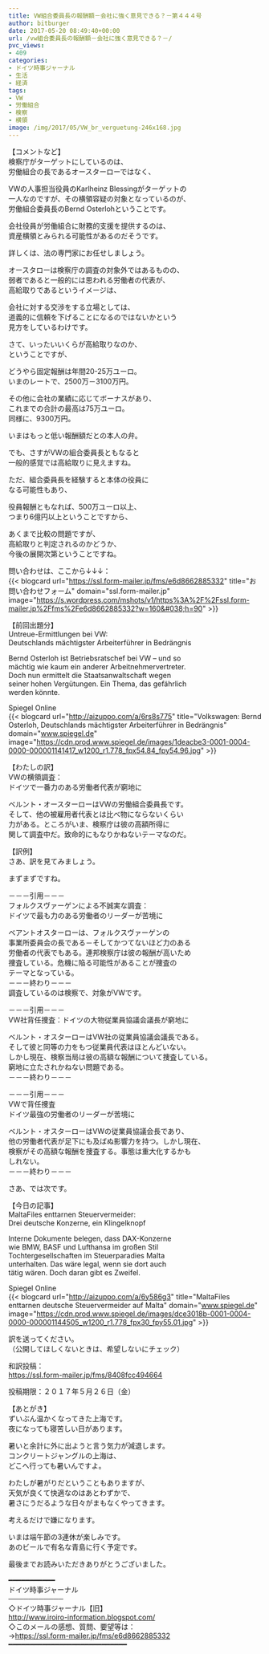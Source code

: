 ```yaml
---
title: VW組合委員長の報酬額－会社に強く意見できる？－第４４４号
author: bitburger
date: 2017-05-20 08:49:40+00:00
url: /vw組合委員長の報酬額－会社に強く意見できる？－/
pvc_views:
- 409
categories:
- ドイツ時事ジャーナル
- 生活
- 経済
tags:
- VW
- 労働組合
- 検察
- 横領
image: /img/2017/05/VW_br_verguetung-246x168.jpg
---
```

【コメントなど】  
検察庁がターゲットにしているのは、  
労働組合の長であるオースターローではなく、  
  
VWの人事担当役員のKarlheinz Blessingがターゲットの  
一人なのですが、その横領容疑の対象となっているのが、  
労働組合委員長のBernd Osterlohということです。  
  
会社役員が労働組合に財務的支援を提供するのは、  
資産横領とみられる可能性があるのだそうです。  
  
詳しくは、法の専門家にお任せしましょう。 

オースタローは検察庁の調査の対象外ではあるものの、  
弱者であると一般的には思われる労働者の代表が、  
高給取りであるというイメージは、  
  
会社に対する交渉をする立場としては、  
道義的に信頼を下げることになるのではないかという  
見方をしているわけです。 

さて、いったいいくらが高給取りなのか、  
ということですが、  
  
どうやら固定報酬は年間20-25万ユーロ。  
いまのレートで、2500万－3100万円。  
  
その他に会社の業績に応じてボーナスがあり、  
これまでの合計の最高は75万ユーロ。  
同様に、9300万円。  
  
いまはもっと低い報酬額だとの本人の弁。  
  
でも、さすがVWの組合委員長ともなると  
一般的感覚では高給取りに見えますね。  
  
ただ、組合委員長を経験すると本体の役員に  
なる可能性もあり、  
  
役員報酬ともなれば、500万ユーロ以上、  
つまり6億円以上ということですから、  
  
あくまで比較の問題ですが、  
高給取りと判定されるのかどうか、  
今後の展開次第ということですね。 

問い合わせは、ここから↓↓↓：  
{{< blogcard url="https://ssl.form-mailer.jp/fms/e6d8662885332" title="&#12362;&#21839;&#12356;&#21512;&#12431;&#12379;&#12501;&#12457;&#12540;&#12512;" domain="ssl.form-mailer.jp" image="https://s.wordpress.com/mshots/v1/https%3A%2F%2Fssl.form-mailer.jp%2Ffms%2Fe6d8662885332?w=160&#038;h=90" >}} 

【前回出題分】  
Untreue-Ermittlungen bei VW:  
Deutschlands mächtigster Arbeiterführer in Bedrängnis  
  
Bernd Osterloh ist Betriebsratschef bei VW &#8211; und so  
mächtig wie kaum ein anderer Arbeitnehmervertreter.  
Doch nun ermittelt die Staatsanwaltschaft wegen  
seiner hohen Vergütungen. Ein Thema, das gefährlich  
werden könnte.  
  
Spiegel Online  
{{< blogcard url="http://aizuppo.com/a/6rs8s775" title="Volkswagen: Bernd Osterloh, Deutschlands mächtigster Arbeiterführer in Bedrängnis" domain="www.spiegel.de" image="https://cdn.prod.www.spiegel.de/images/1deacbe3-0001-0004-0000-000001141417_w1200_r1.778_fpx54.84_fpy54.96.jpg" >}} 

【わたしの訳】  
VWの横領調査：  
ドイツで一番力のある労働者代表が窮地に  
  
ベルント・オースターローはVWの労働組合委員長です。  
そして、他の被雇用者代表とは比べ物にならないくらい  
力がある。ところがいま、検察庁は彼の高額所得に  
関して調査中だ。致命的にもなりかねないテーマなのだ。 

【訳例】  
さあ、訳を見てみましょう。  
  
まずまずですね。 

－－－引用－－－  
フォルクスヴァーゲンによる不誠実な調査：  
ドイツで最も力のある労働者のリーダーが苦境に  
  
ベアントオスターローは、フォルクスヴァーゲンの  
事業所委員会の長である－そしてかつてないほど力のある  
労働者の代表でもある。連邦検察庁は彼の報酬が高いため  
捜査している。危機に陥る可能性があることが捜査の  
テーマとなっている。  
－－－終わり－－－  
調査しているのは検察で、対象がVWです。 

－－－引用－－－  
VW社背任捜査：ドイツの大物従業員協議会議長が窮地に  
  
ベルント・オスターローはVW社の従業員協議会議長である。  
そして彼と同等の力をもつ従業員代表はほとんどいない。  
しかし現在、検察当局は彼の高額な報酬について捜査している。  
窮地に立たされかねない問題である。  
－－－終わり－－－ 

－－－引用－－－  
VWで背任捜査  
ドイツ最強の労働者のリーダーが苦境に  
  
ベルント・オスターローはVWの従業員協議会長であり、  
他の労働者代表が足下にも及ばぬ影響力を持つ。しかし現在、  
検察がその高額な報酬を捜査する。事態は重大化するかも  
しれない。  
－－－終わり－－－ 

さあ、では次です。  
  
【今日の記事】  
MaltaFiles enttarnen Steuervermeider:  
Drei deutsche Konzerne, ein Klingelknopf  
  
Interne Dokumente belegen, dass DAX-Konzerne  
wie BMW, BASF und Lufthansa im großen Stil  
Tochtergesellschaften im Steuerparadies Malta  
unterhalten. Das wäre legal, wenn sie dort auch  
tätig wären. Doch daran gibt es Zweifel.  
  
Spiegel Online  
{{< blogcard url="http://aizuppo.com/a/6y586g3" title="MaltaFiles enttarnen deutsche Steuervermeider auf Malta" domain="www.spiegel.de" image="https://cdn.prod.www.spiegel.de/images/dce3018b-0001-0004-0000-000001144505_w1200_r1.778_fpx30_fpy55.01.jpg" >}} 

訳を送ってください。  
（公開してほしくないときは、希望しないにチェック）  
  
和訳投稿：  
 <https://ssl.form-mailer.jp/fms/8408fcc494664>  
  
投稿期限：２０１７年５月２６日（金） 

【あとがき】  
ずいぶん温かくなってきた上海です。  
夜になっても寝苦しい日があります。  
  
暑いと余計に外に出ようと言う気力が減退します。  
コンクリートジャングルの上海は、  
どこへ行っても暑いんですよ。  
  
わたしが暑がりだということもありますが、  
天気が良くて快適なのはあとわずかで、  
暑さにうだるような日々がまもなくやってきます。  
  
考えるだけで嫌になります。  
  
いまは端午節の3連休が楽しみです。  
あのビールで有名な青島に行く予定です。  
  
最後までお読みいただきありがとうございました。 

━━━━━━━━━━━  
ドイツ時事ジャーナル  
───────────  
◇ドイツ時事ジャーナル【旧】  
<http://www.iroiro-information.blogspot.com/>  
◇このメールの感想、質問、要望等は：  
-><https://ssl.form-mailer.jp/fms/e6d8662885332>  
━━━━━━━━━━━━━━━━━━━━━━━━━━━━